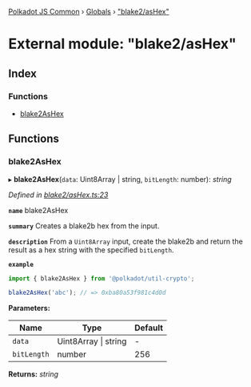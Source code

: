[Polkadot JS Common](../README.md) › [Globals](../globals.md) › ["blake2/asHex"](_blake2_ashex_.md)

# External module: "blake2/asHex"

## Index

### Functions

* [blake2AsHex](_blake2_ashex_.md#blake2ashex)

## Functions

###  blake2AsHex

▸ **blake2AsHex**(`data`: Uint8Array | string, `bitLength`: number): *string*

*Defined in [blake2/asHex.ts:23](https://github.com/polkadot-js/common/blob/c988d5011/packages/util-crypto/src/blake2/asHex.ts#L23)*

**`name`** blake2AsHex

**`summary`** Creates a blake2b hex from the input.

**`description`** 
From a `Uint8Array` input, create the blake2b and return the result as a hex string with the specified `bitLength`.

**`example`** 
<BR>

```javascript
import { blake2AsHex } from '@polkadot/util-crypto';

blake2AsHex('abc'); // => 0xba80a53f981c4d0d
```

**Parameters:**

Name | Type | Default |
------ | ------ | ------ |
`data` | Uint8Array &#124; string | - |
`bitLength` | number | 256 |

**Returns:** *string*
